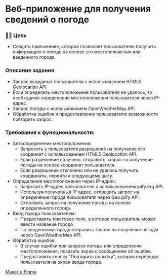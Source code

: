# Веб-приложение для получения сведений о погоде #
 
### 👩‍💻 Цель ###
 - Создать приложение, которое позволяет пользователю получить информацию о погоде на основе его местоположения или введенного города.

### Описание задания ###
 - Запрос координат пользователя с использованием HTML5 Geolocation API.
 - Если определить местоположение пользователя не удалось, то необходимо определение местоположения пользователя через IP-адрес.
 - Запрос погоды с использованием OpenWeatherMap API.
 - Обработка ошибок и предоставление пользователю возможности повторить запрос.

### Требования к функциональности: ###
- Автоопределение местоположения:
    - Запросить у пользователя разрешение на получение его координат с использованием HTML5 Geolocation API.
    - Если разрешение получено, отправить запрос на получение погоды на основе координат пользователя.
    - Если разрешение отклонено или не удалось получить координаты, перейти к следующему шагу.
- Определение местоположения через IP-адрес:
    - Запросить IP-адрес пользователя с использованием ipify.org API.
    - Используя полученный IP-адрес, отправить запрос на определение города пользователя через Geo.ipify API.
    - Отправить запрос на получение погоды на основе определенного города.
- Ввод города пользователем:
    - Предоставить текстовое поле, в которое пользователь может ввести название города.
    - По введенному городу отправить запрос на получение погоды через OpenWeatherMap API.
- Обработка ошибок:
    - В случае ошибки при запросе погоды или определении местоположения, показать экран с сообщением об ошибке.
    - Предоставить кнопку "Повторить попытку", которая переводит пользователя на экран ввода города.


<p><a href="https://www.figma.com/file/IEKD0HrGYAPdk5CXmRxiTR/Projects?type=design&node-id=2916-1055&mode=design&t=WA1q23AzQ8hhC1rI-0">Макет в Figma</a></p>